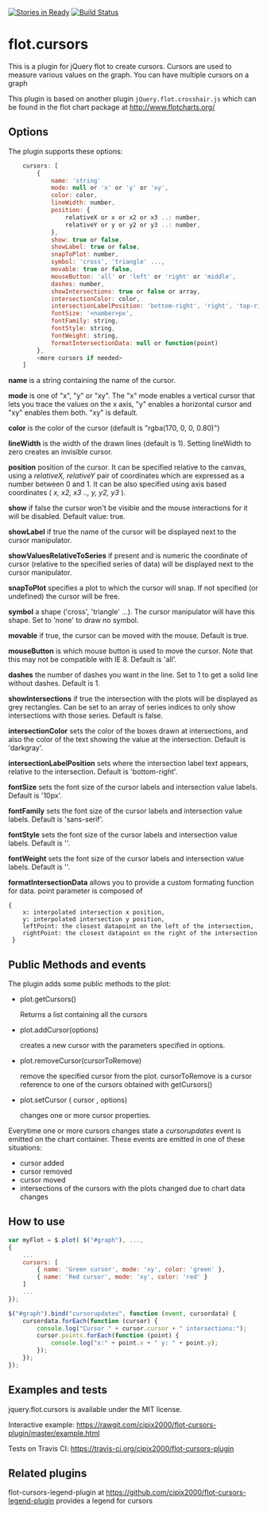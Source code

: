 [![Stories in Ready](https://badge.waffle.io/cipix2000/flot-cursors-plugin.png?label=ready&title=Ready)](https://waffle.io/cipix2000/flot-cursors-plugin) [![Build Status](https://travis-ci.org/cipix2000/flot-cursors-plugin.svg?branch=master)](https://travis-ci.org/cipix2000/flot-cursors-plugin)

flot.cursors
============

This is a plugin for jQuery flot to create cursors. Cursors are used to measure various values on the graph. You can have multiple cursors on a graph

This plugin is based on another plugin `jQuery.flot.crosshair.js` which can be found in the flot chart package at <http://www.flotcharts.org/>

Options
-------

The plugin supports these options:

```javascript
    cursors: [
        {
            name: 'string'
            mode: null or 'x' or 'y' or 'xy',
            color: color,
            lineWidth: number,
            position: {
                relativeX or x or x2 or x3 ..: number,
                relativeY or y or y2 or y3 ..: number,
            },
            show: true or false,
            showLabel: true or false,
            snapToPlot: number,
            symbol: 'cross', 'triangle' ...,
            movable: true or false,
            mouseButton: 'all' or 'left' or 'right' or 'middle',
            dashes: number,
            showIntersections: true or false or array,
            intersectionColor: color,
            intersectionLabelPosition: 'bottom-right', 'right', 'top-right' 'bottom-left', 'left' or 'top-left',
            fontSize: '<number>px',
            fontFamily: string,
            fontStyle: string,
            fontWeight: string,
            formatIntersectionData: null or function(point)
        },
        <more cursors if needed>
    ]
```

**name** is a string containing the name of the cursor.

**mode** is one of "x", "y" or "xy". The "x" mode enables a vertical cursor that lets you trace the values on the x axis, "y" enables a horizontal cursor and "xy" enables them both. "xy" is default.

**color** is the color of the cursor (default is "rgba(170, 0, 0, 0.80)")

**lineWidth** is the width of the drawn lines (default is 1). Setting lineWidth to zero creates an invisible cursor.

**position** position of the cursor. It can be specified relative to the canvas, using a *relativeX, relativeY* pair of coordinates which are expressed as a number between 0 and 1. It can be also specified using axis based coordinates ( *x, x2, x3 .., y, y2, y3* ).

**show** if false the cursor won't be visible and the mouse interactions for it will be disabled. Default value: true.

**showLabel** if true the name of the cursor will be displayed next to the cursor manipulator.

**showValuesRelativeToSeries** if present and is numeric the coordinate of cursor (relative to the specified series of data) will be displayed next to the cursor manipulator.

**snapToPlot** specifies a plot to which the cursor will snap. If not specified (or undefined) the cursor will be free.

**symbol** a shape ('cross', 'triangle' ...). The cursor manipulator will have this shape. Set to 'none' to draw no symbol.

**movable** if true, the cursor can be moved with the mouse. Default is true.

**mouseButton** is which mouse button is used to move the cursor. Note that this may not be compatible with IE 8. Default is 'all'.

**dashes** the number of dashes you want in the line. Set to 1 to get a solid line without dashes. Default is 1.

**showIntersections** if true the intersection with the plots will be displayed as grey rectangles. Can be set to an array of series indices to only show intersections with those series. Default is false.

**intersectionColor** sets the color of the boxes drawn at intersections, and also the color of the text showing the value at the intersection. Default is 'darkgray'.

**intersectionLabelPosition** sets where the intersection label text appears, relative to the intersection. Default is 'bottom-right'.

**fontSize** sets the font size of the cursor labels and intersection value labels. Default is '10px'.

**fontFamily** sets the font size of the cursor labels and intersection value labels. Default is 'sans-serif'.

**fontStyle** sets the font size of the cursor labels and intersection value labels. Default is ''.

**fontWeight** sets the font size of the cursor labels and intersection value labels. Default is ''.

**formatIntersectionData** allows you to provide a custom formating function for data. point parameter is composed of
```
{
    x: interpolated intersection x position,
    y: interpolated intersection y position,
    leftPoint: the closest datapoint on the left of the intersection,
    rightPoint: the closest datapoint on the right of the intersection
 }
```

Public Methods and events
-------------------------


The plugin adds some public methods to the plot:

* plot.getCursors()

    Returns a list containing all the cursors

* plot.addCursor(options)

    creates a new cursor with the parameters specified in options.

* plot.removeCursor(cursorToRemove)

    remove the specified cursor from the plot. cursorToRemove is a cursor
    reference to one of the cursors obtained with getCursors()

* plot.setCursor ( cursor , options)

    changes one or more cursor properties.

Everytime one or more cursors changes state a *cursorupdates* event is emitted on the chart container.
These events are emitted in one of these situations:

* cursor added
* cursor removed
* cursor moved
* intersections of the cursors with the plots changed due to chart data changes


How to use
----------

```javascript
var myFlot = $.plot( $("#graph"), ...,
{
    ...
    cursors: [
        { name: 'Green cursor', mode: 'xy', color: 'green' },
        { name: 'Red cursor', mode: 'xy', color: 'red' }
    ]
    ...
});

$("#graph").bind("cursorupdates", function (event, cursordata) {
    cursordata.forEach(function (cursor) {
        console.log("Cursor " + cursor.cursor + " intersections:");
        cursor.points.forEach(function (point) {
            console.log("x:" + point.x + " y: " + point.y);
        });
    });
});
```    

Examples and tests
------------------

jquery.flot.cursors is available under the MIT license.

Interactive example: <https://rawgit.com/cipix2000/flot-cursors-plugin/master/example.html>

Tests on Travis CI: https://travis-ci.org/cipix2000/flot-cursors-plugin

Related plugins
---------------

flot-cursors-legend-plugin at <https://github.com/cipix2000/flot-cursors-legend-plugin> provides a legend for cursors
